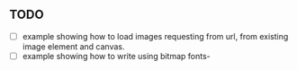 ## TODO

- [ ] example showing how to load images requesting from url, from existing image element and canvas.
- [ ] example showing how to write using bitmap fonts-